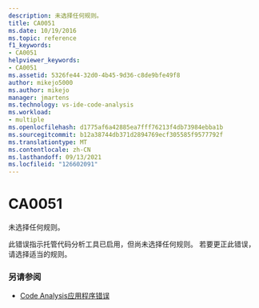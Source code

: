 ```yaml
---
description: 未选择任何规则。
title: CA0051
ms.date: 10/19/2016
ms.topic: reference
f1_keywords:
- CA0051
helpviewer_keywords:
- CA0051
ms.assetid: 5326fe44-32d0-4b45-9d36-c8de9bfe49f8
author: mikejo5000
ms.author: mikejo
manager: jmartens
ms.technology: vs-ide-code-analysis
ms.workload:
- multiple
ms.openlocfilehash: d1775af6a42885ea7fff76213f4db73984ebba1b
ms.sourcegitcommit: b12a38744db371d2894769ecf305585f9577792f
ms.translationtype: MT
ms.contentlocale: zh-CN
ms.lasthandoff: 09/13/2021
ms.locfileid: "126602091"
---
```

# <a name="ca0051"></a>CA0051

未选择任何规则。

此错误指示托管代码分析工具已启用，但尚未选择任何规则。 若要更正此错误，请选择适当的规则。

### <a name="see-also"></a>另请参阅

- [Code Analysis应用程序错误](../code-quality/code-analysis-application-errors.md)
